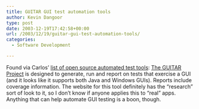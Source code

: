 ```yaml
---
title: GUITAR GUI test automation tools
author: Kevin Dangoor
type: post
date: 2003-12-19T17:42:58+00:00
url: /2003/12/19/guitar-gui-test-automation-tools/
categories:
  - Software Development

---
```

Found via Carlos&#8217; [list of open source automated test tools][1]: [The GUITAR Project][2] is designed to generate, run and report on tests that exercise a GUI (and it looks like it supports both Java and Windows GUIs). Reports include coverage information. The website for this tool definitely has the &#8220;research&#8221; sort of look to it, so I don&#8217;t know if anyone applies this to &#8220;real&#8221; apps. Anything that can help automate GUI testing is a boon, though.

 [1]: http://www.manageability.org/blog/stuff/open-source-automated-test-tools-written-in-java/view
 [2]: http://www.cs.umd.edu/~atif/GUITARWeb/ "The GUITAR Project"